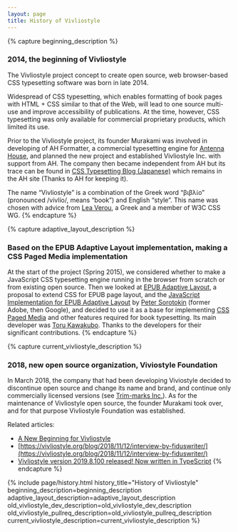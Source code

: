 ```yaml
---
layout: page
title: History of Vivliostyle
---
```



{% capture beginning_description %}
### 2014, the beginning of Vivliostyle

The Vivliostyle project concept to create open source, web browser-based CSS typesetting software was born in late 2014.

Widespread of CSS typesetting, which enables formatting of book pages with HTML + CSS similar to that of the Web, will lead to one source multi-use and improve accessibility of publications. At the time, however, CSS typesetting was only available for commercial proprietary products, which limited its use.

Prior to the Vivliostyle project, its founder Murakami was involved in developing of AH Formatter, a commercial typesetting engine for  [Antenna House](https://www.antennahouse.com/), and planned the new project and established Vivliostyle Inc. with support from AH. The company then became independent from AH but its trace can be found in [CSS Typesetting Blog (Japanese)](https://blog.antenna.co.jp/CSSPage2/) which remains in the AH site (Thanks to AH for keeping it).

The name “Vivliostyle” is a combination of the Greek word “βιβλίο” (pronounced /vivlío/, means “book”) and English “style”. This name was chosen with advice from [Lea Verou](http://lea.verou.me/), a Greek and a member of W3C CSS WG.
{% endcapture %}


{% capture adaptive_layout_description %}
### Based on the EPUB Adaptive Layout implementation, making a CSS Paged Media implementation

At the start of the project (Spring 2015), we considered whether to make a JavaScript CSS typesetting engine running in the browser from scratch or from existing open source. Then we looked at [EPUB Adaptive Layout](http://idpf.org/epub/pgt/), a proposal to extend CSS for EPUB page layout, and the [JavaScript Implementation for EPUB Adaptive Layout](https://github.com/sorotokin/adaptive-layout) by [Peter Sorotokin](https://github.com/sorotokin) (former Adobe, then Google), and decided to use it as a base for implementing [CSS Paged Media](https://www.w3.org/TR/css-page-3/) and other features required for book typesetting.  Its main developer was [Toru Kawakubo](https://github.com/kwkbtr). Thanks to the developers for their significant contributions.
{% endcapture %}


{% capture current_vivliostyle_description %}
### 2018, new open source organization, Viviostyle Foundation

In March 2018, the company that had been developing Viviostyle decided to discontinue open source and change its name and brand, and continue only commercially licensed versions (see [Trim-marks Inc.](https://trim-marks.com)). As for the maintenance of Vivliostyle open source, the founder Murakami took over, and for that purpose Vivliostyle Foundation was established.

Related articles:
- [A New Beginning for Vivliostyle](https://vivliostyle.org/blog/2018/03/26/a-new-beginning/)
- [https://vivliostyle.org/blog/2018/11/12/interview-by-fiduswriter/](https://vivliostyle.org/blog/2018/11/12/interview-by-fiduswriter/)
- [Vivliostyle version 2019.8.100 released! Now written in TypeScript](https://vivliostyle.org/blog/2019/08/16/vivliostyle-2019.8.100-released/)
{% endcapture %}


{% include page/history.html
  history_title="History of Vivliostyle"
  beginning_description=beginning_description
  adaptive_layout_description=adaptive_layout_description
  old_vivliostyle_dev_description=old_vivliostyle_dev_description
  old_vivliostyle_pullreq_description=old_vivliostyle_pullreq_description
  current_vivliostyle_description=current_vivliostyle_description
%}
